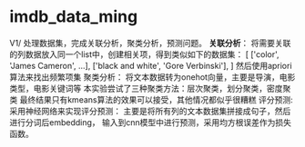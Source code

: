 # imdb_data_ming
V1/
处理数据集，完成关联分析，聚类分析，预测问题。
**关联分析**：
    将需要关联的列数据放入同一个list中，创建相关项，得到类似如下的数据集：
    [
        ['color', 'James Cameron', ...],
        ['black and white', 'Gore Verbinski'],
    ]
    然后使用apriori算法来找出频繁项集
聚类分析：
    将文本数据转为onehot向量，主要是导演，电影类型，电影关键词等
    本实验尝试了三种聚类方法：层次聚类，划分聚类，密度聚类
    最终结果只有kmeans算法的效果可以接受，其他情况都似乎很糟糕
评分预测:
    采用神经网络来实现评分预测：
        主要是将所有列的文本数据集拼接成句子，然后进行分词后embedding，
        输入到cnn模型中进行预测，采用均方根误差作为损失函数。
